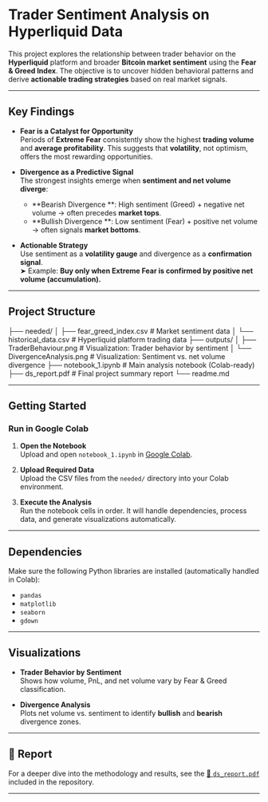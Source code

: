 # Trader Sentiment Analysis on Hyperliquid Data

This project explores the relationship between trader behavior on the **Hyperliquid** platform and broader **Bitcoin market sentiment** using the **Fear & Greed Index**. The objective is to uncover hidden behavioral patterns and derive **actionable trading strategies** based on real market signals.

---

## Key Findings

- **Fear is a Catalyst for Opportunity**  
  Periods of **Extreme Fear** consistently show the highest **trading volume** and **average profitability**. This suggests that **volatility**, not optimism, offers the most rewarding opportunities.

- **Divergence as a Predictive Signal**  
  The strongest insights emerge when **sentiment and net volume diverge**:
  
  - **Bearish Divergence **: High sentiment (Greed) + negative net volume → often precedes **market tops**.
  - **Bullish Divergence **: Low sentiment (Fear) + positive net volume → often signals **market bottoms**.

- **Actionable Strategy**  
  Use sentiment as a **volatility gauge** and divergence as a **confirmation signal**.  
  ➤ Example: **Buy only when Extreme Fear is confirmed by positive net volume (accumulation).**

---

## Project Structure
├── needed/
│ ├── fear_greed_index.csv # Market sentiment data
│ └── historical_data.csv # Hyperliquid platform trading data
├── outputs/
│ ├── TraderBehaviour.png # Visualization: Trader behavior by sentiment
│ └── DivergenceAnalysis.png # Visualization: Sentiment vs. net volume divergence
├── notebook_1.ipynb # Main analysis notebook (Colab-ready)
├── ds_report.pdf # Final project summary report
└── readme.md 


---

## Getting Started

### Run in Google Colab

1. **Open the Notebook**  
   Upload and open `notebook_1.ipynb` in [Google Colab](https://colab.research.google.com/).

2. **Upload Required Data**  
   Upload the CSV files from the `needed/` directory into your Colab environment.

3. **Execute the Analysis**  
   Run the notebook cells in order. It will handle dependencies, process data, and generate visualizations automatically.

---

## Dependencies

Make sure the following Python libraries are installed (automatically handled in Colab):

- `pandas`
- `matplotlib`
- `seaborn`
- `gdown`

---

## Visualizations

- **Trader Behavior by Sentiment**  
  Shows how volume, PnL, and net volume vary by Fear & Greed classification.

- **Divergence Analysis**  
  Plots net volume vs. sentiment to identify **bullish** and **bearish** divergence zones.

---

## 📄 Report

For a deeper dive into the methodology and results, see the [📘 `ds_report.pdf`](./ds_report.pdf) included in the repository.

---

